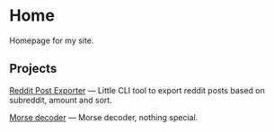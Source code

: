 # Home
Homepage for my site.

## Projects
[Reddit Post Exporter](https://github.com/sncelta/reddit-post-exporter/) — Little CLI tool to export reddit posts based on subreddit, amount and sort.

[Morse decoder](https://github.com/sncelta/morse-decoder-go/) — Morse decoder, nothing special.
